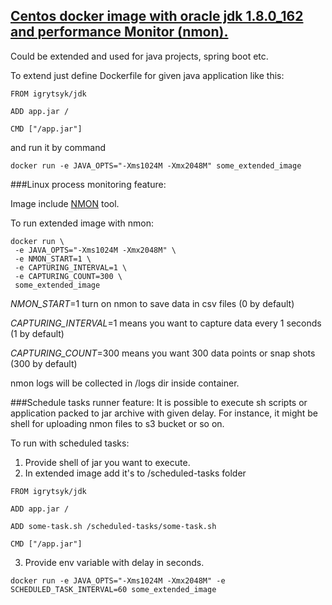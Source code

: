 ## [Centos docker image with oracle jdk 1.8.0_162 and performance Monitor (nmon).](https://hub.docker.com/r/igrytsyk/jdk1.8_nmon/)

Could be extended and used for java projects, spring boot etc.

To extend just define Dockerfile for given java application like this:

```
FROM igrytsyk/jdk

ADD app.jar /

CMD ["/app.jar"]
```

and run it by command

```
docker run -e JAVA_OPTS="-Xms1024M -Xmx2048M" some_extended_image
```

###Linux process monitoring feature:

Image include [NMON](http://nmon.sourceforge.net/pmwiki.php) tool.

To run extended image with nmon:
```
docker run \
 -e JAVA_OPTS="-Xms1024M -Xmx2048M" \
 -e NMON_START=1 \
 -e CAPTURING_INTERVAL=1 \
 -e CAPTURING_COUNT=300 \
 some_extended_image
``` 
*NMON_START*=1 turn on nmon to save data in csv files (0 by default)

*CAPTURING_INTERVAL*=1 means you want to capture data every 1 seconds (1 by default)
 
*CAPTURING_COUNT*=300 means you want 300 data points or snap shots (300 by default)

nmon logs will be collected in /logs dir inside container.

###Schedule tasks runner feature:
It is possible to execute sh scripts or application packed to jar archive with given delay.
For instance, it might be shell for uploading nmon files to s3 bucket or so on.

To run with scheduled tasks:
1. Provide shell of jar you want to execute. 
2. In extended image add it's to /scheduled-tasks folder
```
FROM igrytsyk/jdk

ADD app.jar /

ADD some-task.sh /scheduled-tasks/some-task.sh

CMD ["/app.jar"]
```

3. Provide env variable with delay in seconds.

```
docker run -e JAVA_OPTS="-Xms1024M -Xmx2048M" -e SCHEDULED_TASK_INTERVAL=60 some_extended_image
```
